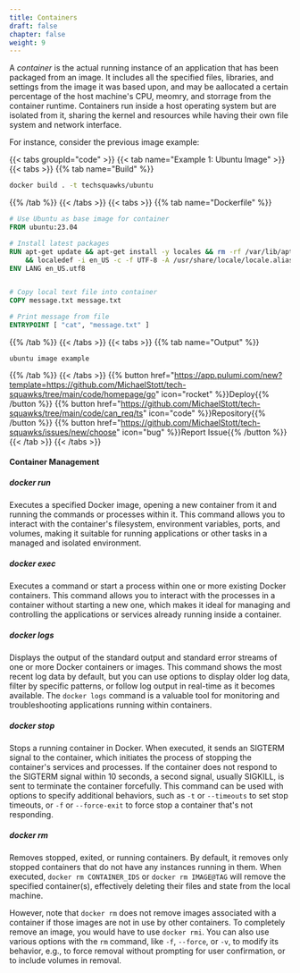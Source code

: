 ```yaml
---
title: Containers
draft: false
chapter: false
weight: 9
---
```


A _container_ is the actual running instance of an application that has been packaged from an image. It includes all the specified files, libraries, and settings from the image it was based upon, and may be aallocated a certain percentage of the host machine's CPU, meomry, and storrage from the container runtime. Containers run inside a host operating system but are isolated from it, sharing the kernel and resources while having their own file system and network interface.

For instance, consider the previous image example:

{{< tabs groupId="code" >}}
{{< tab name="Example 1: Ubuntu Image" >}}
{{< tabs >}}
{{% tab name="Build" %}}

```sh
docker build . -t techsquawks/ubuntu
```

{{% /tab %}}
{{< /tabs >}}
{{< tabs >}}
{{% tab name="Dockerfile" %}}

<!-- embedme containers/docker/images/parent/Dockerfile -->

```dockerfile
# Use Ubuntu as base image for container
FROM ubuntu:23.04

# Install latest packages
RUN apt-get update && apt-get install -y locales && rm -rf /var/lib/apt/lists/* \
    && localedef -i en_US -c -f UTF-8 -A /usr/share/locale/locale.alias en_US.UTF-8
ENV LANG en_US.utf8


# Copy local text file into container
COPY message.txt message.txt

# Print message from file
ENTRYPOINT [ "cat", "message.txt" ]
```

{{% /tab %}}
{{< /tabs >}}
{{< tabs >}}
{{% tab name="Output" %}}

```
ubuntu image example
```

{{% /tab %}}
{{< /tabs >}}
{{% button href="https://app.pulumi.com/new?template=https://github.com/MichaelStott/tech-squawks/tree/main/code/homepage/go" icon="rocket" %}}Deploy{{% /button %}}
{{% button href="https://github.com/MichaelStott/tech-squawks/tree/main/code/can_req/ts" icon="code" %}}Repository{{% /button %}}
{{% button href="https://github.com/MichaelStott/tech-squawks/issues/new/choose" icon="bug" %}}Report Issue{{% /button %}}
{{< /tab >}}
{{< /tabs >}}

#### Container Management

##### docker run

Executes a specified Docker image, opening a new container from it and running the commands or processes within it. This command allows you to interact with the container's filesystem, environment variables, ports, and volumes, making it suitable for running applications or other tasks in a managed and isolated environment.

##### docker exec

Executes a command or start a process within one or more existing Docker containers. This command allows you to interact with the processes in a container without starting a new one, which makes it ideal for managing and controlling the applications or services already running inside a container.

##### docker logs

Displays the output of the standard output and standard error streams of one or more Docker containers or images. This command shows the most recent log data by default, but you can use options to display older log data, filter by specific patterns, or follow log output in real-time as it becomes available. The `docker logs` command is a valuable tool for monitoring and troubleshooting applications running within containers.

##### docker stop

Stops a running container in Docker. When executed, it sends an SIGTERM signal to the container, which initiates the process of stopping the container's services and processes. If the container does not respond to the SIGTERM signal within 10 seconds, a second signal, usually SIGKILL, is sent to terminate the container forcefully. This command can be used with options to specify additional behaviors, such as `-t` or `--timeouts` to set stop timeouts, or `-f` or `--force-exit` to force stop a container that's not responding.

##### docker rm

Removes stopped, exited, or running containers. By default, it removes only stopped containers that do not have any instances running in them. When executed, `docker rm CONTAINER_IDS` or `docker rm IMAGE@TAG` will remove the specified container(s), effectively deleting their files and state from the local machine.

However, note that `docker rm` does not remove images associated with a container if those images are not in use by other containers. To completely remove an image, you would have to use `docker rmi`. You can also use various options with the `rm` command, like `-f`, `--force`, or `-v`, to modify its behavior, e.g., to force removal without prompting for user confirmation, or to include volumes in removal.
